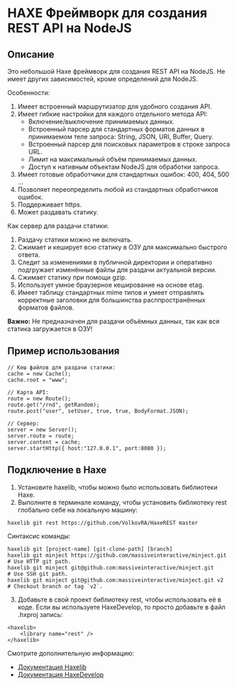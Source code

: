 # HAXE Фреймворк для создания REST API на NodeJS

Описание
------------------------------

Это небольшой Haxe фреймворк для создания REST API на NodeJS.
Не имеет других зависимостей, кроме определений для NodeJS.

Особенности:
  1. Имеет встроенный маршрутизатор для удобного создания API.
  2. Имеет гибкие настройки для каждого отдельного метода API:
      - Включение/выключение принимаемых данных.
      - Встроенный парсер для стандартных форматов данных в принимаемом теле запроса: String, JSON, URI, Buffer, Query.
      - Встроенный парсер для поисковых параметров в строке запроса URL.
      - Лимит на максимальный объём принимаемых данных.
      - Доступ к нативным объектам NodeJS для обработки запроса.
  3. Имеет готовые обработчики для стандартных ошибок: 400, 404, 500 ...
  4. Позволяет переопределить любой из стандартных обработчиков ошибок.
  5. Поддерживает https.
  6. Может раздавать статику.

Как сервер для раздачи статики:
  1. Раздачу статики можно не включать.
  2. Сжимает и кеширует всю статику в ОЗУ для максимально быстрого ответа.
  3. Следит за изменениями в публичной директории и оперативно подгружает изменённые файлы для раздачи актуальной версии.
  4. Сжимает статику при помощи gzip.
  5. Использует умное браузерное кеширование на основе etag.
  6. Имеет таблицу стандартных mime типов и умеет отправлять корректные заголовки для большинства расппространённых форматов файлов.

**Важно:** Не предназначен для раздачи объёмных данных, так как вся статика загружается в ОЗУ!

Пример использования
------------------------------
```
// Кеш файлов для раздачи статики:
cache = new Cache();
cache.root = "www";

// Карта API:
route = new Route();
route.get("/rnd", getRandom);
route.post("user", setUser, true, true, BodyFormat.JSON);

// Сервер:
server = new Server();
server.route = route;
server.content = cache;
server.startHttp({ host:"127.0.0.1", port:8080 });
```

Подключение в Haxe
------------------------------

1. Установите haxelib, чтобы можно было использовать библиотеки Haxe.
2. Выполните в терминале команду, чтобы установить библиотеку rest глобально себе на локальную машину:
```
haxelib git rest https://github.com/VolkovRA/HaxeREST master
```
Синтаксис команды:
```
haxelib git [project-name] [git-clone-path] [branch]
haxelib git minject https://github.com/massiveinteractive/minject.git         # Use HTTP git path.
haxelib git minject git@github.com:massiveinteractive/minject.git             # Use SSH git path.
haxelib git minject git@github.com:massiveinteractive/minject.git v2          # Checkout branch or tag `v2`.
```
3. Добавьте в свой проект библиотеку rest, чтобы использовать её в коде. Если вы используете HaxeDevelop, то просто добавьте в файл .hxproj запись:
```
<haxelib>
	<library name="rest" />
</haxelib>
```

Смотрите дополнительную информацию:
 * [Документация Haxelib](https://lib.haxe.org/documentation/using-haxelib/ "Using Haxelib")
 * [Документация HaxeDevelop](https://haxedevelop.org/configure-haxe.html "Configure Haxe")
